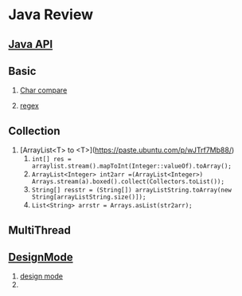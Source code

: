 # Java Review

## [Java API](https://docs.oracle.com/en/java/javase/11/docs/api/)

## Basic
   1. [Char compare](./src/base/Readme.md)

   2. [regex](/src/base/regex.md)

## Collection
1. [ArrayList\<T> to \<T>[](ArrayList与数组的转换)](https://paste.ubuntu.com/p/wJTrf7Mb88/)      
   1. `int[] res = arraylist.stream().mapToInt(Integer::valueOf).toArray();`
   2. `ArrayList<Integer> int2arr =(ArrayList<Integer>) Arrays.stream(a).boxed().collect(Collectors.toList());`
   3. `String[] resstr = (String[]) arrayListString.toArray(new String[arrayListString.size()]);`
   4. `List<String> arrstr = Arrays.asList(str2arr);`

## MultiThread


## [DesignMode](/src/DesignMode/) 
1. [design mode](https://www.runoob.com/design-pattern/design-pattern-intro.html)
2. 